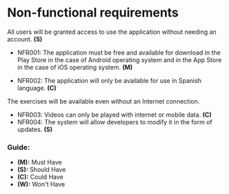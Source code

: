 # Non-functional requirements

All users will be granted access to use the application without needing an account. **(S)**

* NFR001: The application must be free and available for download in the Play Store in the case of Android operating system and in the App Store in the case of iOS operating system. **(M)**

* NFR002: The application will only be available for use in Spanish language. **(C)**


The exercises will be available even without an Internet connection.

* NFR003: Videos can only be played with internet or mobile data. **(C)**
* NFR004: The system will allow developers to modify it in the form of updates. **(S)**

### Guide:
+ **(M):** Must Have
+ **(S):** Should Have
+ **(C):** Could Have
+ **(W):** Won't Have

